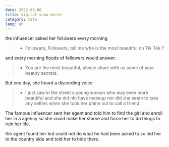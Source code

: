```yaml
---
date: 2022-03-08
title: digital snow white
category: tale
lang: en
---
```


the influencer asked her followers every morning

> - Followers, Followers, tell me who is the most beautiful on Tik Tok ?

and every morning floods of followers would answer:

> - You are the most beautiful, please share with us some of your beauty secrets.

But one day, she heard a discording voice

> - I just saw in the street a young woman who was even more beautiful and she did nkt have makeup nor did she seem to take any selfies when she took her phine out to call a friend.

The famous influencer sent her agent and told him to find the girl and enroll her in a agency so she could make her starve and force her to do things to ruin her life.

the agent found her but could not do what he had been asked to so led her to the country side and told her to hide there.


